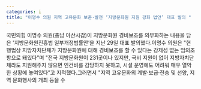 ```yaml
---
categories: i
title: "이명수 의원 지역 고유문화 보존·발전 ‘지방문화원 지원 강화 법안’ 대표 발의 "
---
```

국민의힘 이명수 의원(충남 아산시갑)이 지방문화원 경비보조를 의무화하는 내용을 담은 &#39;지방문화원진흥법 일부개정법률안’을 지난 29일 대표 발의했다.이명수 의원은 "현행법상 지방자치단체가 지방문화원에 대해 경비보조를 할 수 있다는 강제성 없는 임의조항으로 돼있다"며 "전국 지방문화원이 231곳이나 있지만, 국비 지원이 없어 지방자치단체라도 지원해주지 않으면 인건비를 감당하지 못하고, 시설 운영에도 어려워 매우 열악한 상황에 놓여있다”고 지적했다.그러면서 "지역 고유문화의 계발·보급·전승 및 선양, 지역 문화행사의 개최 등을 수
